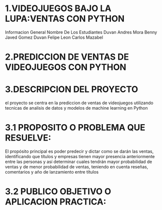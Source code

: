 # 1.VIDEOJUEGOS BAJO LA LUPA:VENTAS CON PYTHON
Informacion General 
Nombre De Los Estudiantes
  Duvan Andres Mora
  Benny Javed Gomez
  Duvan Felipe Leon 
  Carlos Mazabel 
# 2.PREDICCION DE VENTAS DE VIDEOJUEGOS CON PYTHON
# 3.DESCRIPCION DEL PROYECTO
  el proyecto se centra en la prediccion de ventas de videojuegos utilizando tecnicas de analisis de datos y modelos de machine learning en Python
# 3.1 PROPOSITO O PROBLEMA QUE RESUELVE:
  El propósito principal es poder predecir y dictar como se darán las ventas, identificando que títulos y empresas tienen mayor presencia anteriormente entre las personas y así determinar cuales tendrán mayor probabilidad de 
  ventas y de menor probabilidad de ventas, teniendo en cuenta reseñas, comentarios y año de lanzamiento entre títulos 
# 3.2 PUBLICO OBJETIVO O APLICACION PRACTICA:
  
